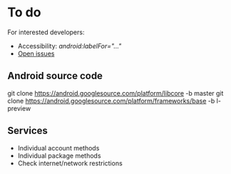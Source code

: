 To do
=====

For interested developers:

* Accessibility: *android:labelFor="..."*
* [Open issues](https://github.com/M66B/XPrivacy/issues?state=open)

Android source code
-------------------

git clone https://android.googlesource.com/platform/libcore -b master
git clone https://android.googlesource.com/platform/frameworks/base -b l-preview

Services
--------

* Individual account methods
* Individual package methods
* Check internet/network restrictions
